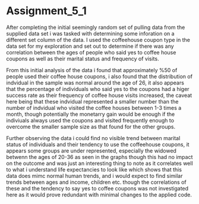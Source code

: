 # Assignment_5_1
After completing the initial seemingly random set of pulling data from the supplied data set i was tasked with determining some inforation on a different set column of the data. 
I used the coffeehouse coupon type in the data set for my exploration and set out to determine if there was any correlation between the ages of people who said yes to coffee house coupons
as well as their marital status and frequency of visits.

From this initial analysis of the data i found that approximately %50 of people used their coffee house coupons, i also found that the distribution of indvidual in the sample was normal around the age of 26,
it also appears that the percentage of individuals who said yes to the coupons had a higer success rate as their frequency of coffee house visits increased, the caveat here being that these indvidual represented a smaller number than
the number of indvidual who visited the coffee houses between 1-3 times a month, though potentially the monetarry gain would be enough if the indiviuals always used the coupons and visited frequently enough to overcome the smaller 
sample size as that found for the other groups.

Further observing the data i could find no visible trend between marital status of individuals and their tendency to use the coffeehouse coupons, it appears some groups are under represented, 
especially the widowed betwenn the ages of 20-36 as seen in the graphs though this had no impact on the outcome and was just an interesting thing to note as it correlates well to what i understand
life expectancies to look like which shows that this data does mimc normal human trends, and i would expect to find similar trends between ages and income, children etc. though the correlations of these and the 
tendency to say yes to coffee coupons was not investigated here as it would prove redundant with minimal changes to the applied code.
